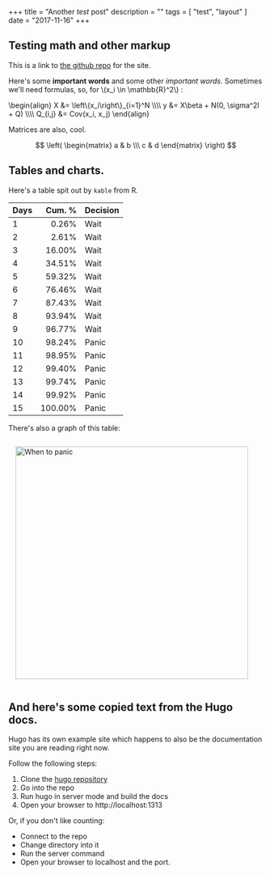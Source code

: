 +++
title = "Another *test* post"
description = ""
tags = [
    "test", "layout"
]
date = "2017-11-16"
+++

## Testing math and other markup

This is a link to [the github repo](https://github.com/carljv/therocksbelow/) for the site.

Here's some **important words** and some other *important words*. Sometimes we'll need formulas, so, for \\(x_i \in \mathbb{R}^2\\) : 

<div>
\begin{align}
X        &= \left\{x_i\right\}_{i=1}^N    \\\\
y        &= X\beta + N(0, \sigma^2I + Q) \\\\
Q_{i,j}  &= Cov(x_i, x_j)
\end{align}
</div>

Matrices are also, cool.

$$
\left(
  \begin{matrix}
    a & b \\\ 
    c & d
  \end{matrix}
\right)
$$


## Tables and charts.

Here's a table spit out by `kable` from R.

<!--more-->


|Days |  Cum. %|Decision |
|:----|-------:|:--------|
|1    |   0.26%|Wait     |
|2    |   2.61%|Wait     |
|3    |  16.00%|Wait     |
|4    |  34.51%|Wait     |
|5    |  59.32%|Wait     |
|6    |  76.46%|Wait     |
|7    |  87.43%|Wait     |
|8    |  93.94%|Wait     |
|9    |  96.77%|Wait     |
|10   |  98.24%|Panic    |
|11   |  98.95%|Panic    |
|12   |  99.40%|Panic    |
|13   |  99.74%|Panic    |
|14   |  99.92%|Panic    |
|15   | 100.00%|Panic    |


There's also a graph of this table:

<img alt="When to panic" src="../cdf.png" width=460px 
 style='margin: 1em 1em;'></img>


## And here's some copied text from the Hugo docs.

Hugo has its own example site which happens to also be the documentation site
you are reading right now.

Follow the following steps:

 1. Clone the [hugo repository](http://github.com/spf13/hugo)
 2. Go into the repo
 3. Run hugo in server mode and build the docs
 4. Open your browser to http://localhost:1313

Or, if you don't like counting:

  - Connect to the repo
  - Change directory into it
  - Run the server command
  - Open your browser to localhost and the port.

